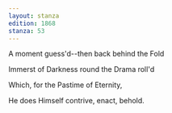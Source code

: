 ```yaml
---
layout: stanza
edition: 1868
stanza: 53
---
```


A moment guess'd--then back behind the Fold

Immerst of Darkness round the Drama roll'd

Which, for the Pastime of Eternity,

He does Himself contrive, enact, behold.